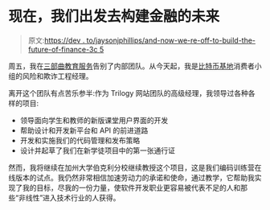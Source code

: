 # 现在，我们出发去构建金融的未来

> 原文:[https://dev . to/jaysonjphillips/and-now-we-re-off-to-build-the-future-of-finance-3c 5](https://dev.to/jaysonjphillips/and-now-we-re-off-to-build-the-future-of-finance-3c5)

周五，我在[三部曲教育服务](https://trilogyed.com)告别了内部团队。从今天起，我是[比特币基地](https://coinbase.com)消费者小组的风险和欺诈工程经理。

离开这个团队有点苦乐参半:作为 Trilogy 网站团队的高级经理，我领导过各种各样的项目:

*   领导面向学生和教师的新版课堂用户界面的开发
*   帮助设计和开发新平台和 API 的前进道路
*   开发和实施我们的代码管理和发布策略
*   设计并起草了我们在新学徒项目中的第一张通行证

然而，我将继续在加州大学伯克利分校继续教授这个项目，这是我们编码训练营在线版本的试点。我仍然非常相信加速劳动力的承诺和使命，通过教学，它帮助我实现了我的目标，尽我的一份力量，使软件开发职业更容易被代表不足的人和那些“非线性”进入技术行业的人获得。